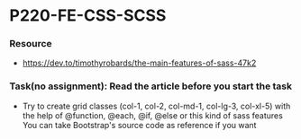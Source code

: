 # P220-FE-CSS-SCSS


### Resource
* https://dev.to/timothyrobards/the-main-features-of-sass-47k2

### Task(no assignment): Read the article before you start the task
* Try to create grid classes (col-1, col-2, col-md-1, col-lg-3, col-xl-5) with the help of @function, @each, @if, @else or this kind of sass features <br> You can take Bootstrap's source code as reference if you want
